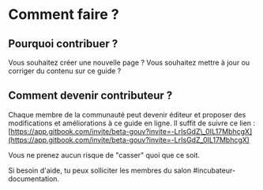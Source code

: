 # Comment faire ?

## Pourquoi contribuer ?

Vous souhaitez créer une nouvelle page ? Vous souhaitez mettre à jour ou corriger du contenu sur ce guide ?

## Comment devenir contributeur ? 

Chaque membre de la communauté peut devenir éditeur et proposer des modifications et améliorations à ce guide en ligne. Il suffit de suivre ce lien : [https://app.gitbook.com/invite/beta-gouv?invite=-LrIsGdZ\_0IL17MbhcgX](https://app.gitbook.com/invite/beta-gouv?invite=-LrIsGdZ_0IL17MbhcgX)

Vous ne prenez aucun risque de "casser" quoi que ce soit.

Si besoin d'aide, tu peux solliciter les membres du salon \#incubateur-documentation.


